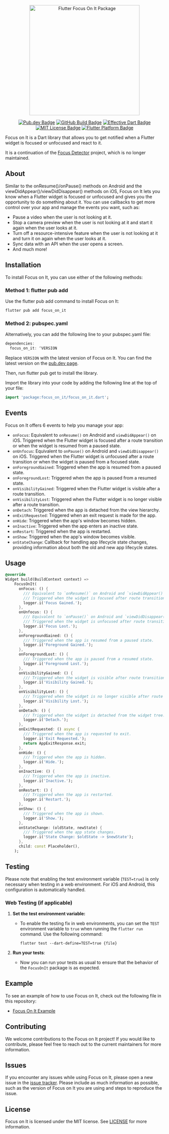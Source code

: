 <p align="center">
<img src="https://github.com/luanemanuel/focus_on_it/blob/master/assets/focus_on_it.png?raw=true" width="350" alt="Flutter Focus On It Package"/>
</p>

<p align="center">
	<a href="https://pub.dev/packages/focus_on_it"><img src="https://img.shields.io/pub/v/focus_on_it.svg" alt="Pub.dev Badge"></a>
	<a href="https://github.com/luanemanuel/focus_on_it/actions"><img src="https://github.com/luanemanuel/focus_on_it/workflows/test/badge.svg" alt="GitHub Build Badge"></a>
	<a href="https://github.com/tenhobi/effective_dart"><img src="https://img.shields.io/badge/style-effective_dart-40c4ff.svg" alt="Effective Dart Badge"></a>
	<a href="https://opensource.org/licenses/MIT"><img src="https://img.shields.io/badge/license-MIT-purple.svg" alt="MIT License Badge"></a>
	<a href="https://github.com/luanemanuel/focus_on_it/"><img src="https://img.shields.io/badge/platform-flutter-ff69b4.svg" alt="Flutter Platform Badge"></a>
</p>

Focus on It is a Dart library that allows you to get notified when a Flutter widget is focused or unfocused and react to it. 

It is a continuation of the [Focus Detector](https://pub.dev/packages/focus_detector) project, which is no longer maintained.

## About

Similar to the onResume()/onPause() methods on Android and the viewDidAppear()/viewDidDisappear() methods on iOS, Focus on It lets you know when a Flutter widget is focused or unfocused and gives you the opportunity to do something about it. You can use callbacks to get more control over your app and manage the events you want, such as:

- Pause a video when the user is not looking at it.
- Stop a camera preview when the user is not looking at it and start it again when the user looks at it.
- Turn off a resource-intensive feature when the user is not looking at it and turn it on again when the user looks at it.
- Sync data with an API when the user opens a screen.
- And much more!

## Installation

To install Focus on It, you can use either of the following methods:

### Method 1: flutter pub add
Use the flutter pub add command to install Focus on It:

```dart
flutter pub add focus_on_it
```

### Method 2: pubspec.yaml
Alternatively, you can add the following line to your pubspec.yaml file:

```dart
dependencies:
  focus_on_it: ^VERSION
```

Replace `VERSION` with the latest version of Focus on It. You can find the latest version on the [pub.dev page](https://pub.dev/packages/focus_on_it/).

Then, run flutter pub get to install the library.

Import the library into your code by adding the following line at the top of your file:

```dart
import 'package:focus_on_it/focus_on_it.dart';
```

## Events

Focus on It offers 6 events to help you manage your app:

- `onFocus`: Equivalent to `onResume()` on Android and `viewDidAppear()` on iOS. Triggered when the Flutter widget is focused after a route transition or when the widget is resumed from a paused state.
- `onUnfocus`: Equivalent to `onPause()` on Android and `viewDidDisappear()` on iOS. Triggered when the Flutter widget is unfocused after a route transition or when the widget is paused from a focused state.
- `onForegroundGained`: Triggered when the app is resumed from a paused state.
- `onForegroundLost`: Triggered when the app is paused from a resumed state.
- `onVisibilityGained`: Triggered when the Flutter widget is visible after a route transition.
- `onVisibilityLost`: Triggered when the Flutter widget is no longer visible after a route transition.
- `onDetach`: Triggered when the app is detached from the view hierarchy.
- `onExitRequested`: Triggered when an exit request is made for the app.
- `onHide`: Triggered when the app's window becomes hidden.
- `onInactive`: Triggered when the app enters an inactive state.
- `onRestart`: Triggered when the app is restarted.
- `onShow`: Triggered when the app's window becomes visible.
- `onStateChange`: Callback for handling app lifecycle state changes, providing information about both the old and new app lifecycle states.

## Usage

```dart
@override
Widget build(BuildContext context) =>
    FocusOnIt(
      onFocus: () {
        /// Equivalent to `onResume()` on Android and `viewDidAppear()` on iOS. 
        /// Triggered when the widget is focused after route transition or the widget resumed from a paused state.
        logger.i('Focus Gained.');
      },
      onUnfocus: () {
        /// Equivalent to `onPause()` on Android and `viewDidDisappear()` on iOS. 
        /// Triggered when the widget is unfocused after route transition or the widget paused from a focused state.
        logger.i('Focus Lost.');
      },
      onForegroundGained: () {
        /// Triggered when the app is resumed from a paused state.
        logger.i('Foreground Gained.');
      },
      onForegroundLost: () {
        /// Triggered when the app is paused from a resumed state.
        logger.i('Foreground Lost.');
      },
      onVisibilityGained: () {
        /// Triggered when the widget is visible after route transition.
        logger.i('Visibility Gained.');
      },
      onVisibilityLost: () {
        /// Triggered when the widget is no longer visible after route transition.
        logger.i('Visibility Lost.');
      },
      onDetach: () {
        /// Triggered when the widget is detached from the widget tree.
        logger.i('Detach.');
      },
      onExitRequested: () async {
        /// Triggered when the app is requested to exit.
        logger.i('Exit Requested.');
        return AppExitResponse.exit;
      },
      onHide: () {
        /// Triggered when the app is hidden.
        logger.i('Hide.');
      },
      onInactive: () {
        /// Triggered when the app is inactive.
        logger.i('Inactive.');
      },
      onRestart: () {
        /// Triggered when the app is restarted.
        logger.i('Restart.');
      },
      onShow: () {
        /// Triggered when the app is shown.
        logger.i('Show.');
      },
      onStateChange: (oldState, newState) {
        /// Triggered when the app state changes.
        logger.i('State Change: $oldState -> $newState');
      },
      child: const Placeholder(),
    );
```
## Testing

Please note that enabling the test environment variable (`TEST=true`) is only necessary when testing in a web environment. For iOS and Android, this configuration is automatically handled.

### Web Testing (if applicable)

1. **Set the test environment variable:**
    - To enable the testing fix in web environments, you can set the `TEST` environment variable to `true` when running the `flutter run` command. Use the following command:

      ```
      flutter test --dart-define=TEST=true {file}
      ```

2. **Run your tests**:
    - Now you can run your tests as usual to ensure that the behavior of the `FocusOnIt` package is as expected.

## Example

To see an example of how to use Focus on It, check out the following file in this repository:

- [Focus On It Example](https://github.com/luanemanuel/focus_on_it/tree/master/example)

## Contributing

We welcome contributions to the Focus on It project! If you would like to contribute, please feel free to reach out to the current maintainers for more information.

## Issues

If you encounter any issues while using Focus on It, please open a new issue in the [issue tracker](https://github.com/luanemanuel/focus_on_it/issues). Please include as much information as possible, such as the version of Focus on It you are using and steps to reproduce the issue.

## License

Focus on It is licensed under the MIT license. See [LICENSE](https://github.com/luanemanuel/focus_on_it/blob/master/LICENSE) for more information.
